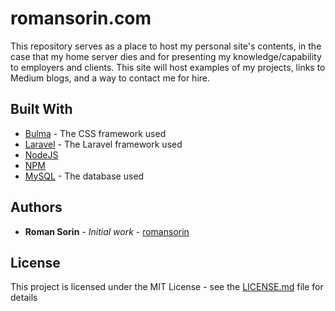 # romansorin.com

This repository serves as a place to host my personal site's contents, in the case that my home server dies and for presenting my knowledge/capability to employers and clients. This site will host examples of my projects, links to Medium blogs, and a way to contact me for hire.

## Built With

* [Bulma](https://bulma.io) - The CSS framework used
* [Laravel](https://laravel.com) - The Laravel framework used
* [NodeJS](https://nodejs.org)
* [NPM](https://npmjs.org)
* [MySQL](https://mysql.com) - The database used

## Authors

* **Roman Sorin** - *Initial work* - [romansorin](https://github.com/romansorin)


## License

This project is licensed under the MIT License - see the [LICENSE.md](LICENSE.md) file for details
